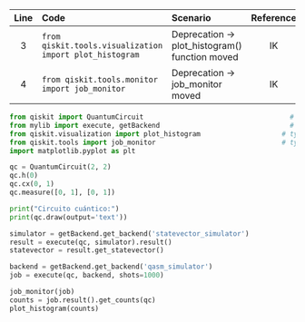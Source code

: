 | Line | Code | Scenario | Reference | Artifact | Refactoring |
| :--: | :--- | :------- | :-------: | :------- | :---------- |
| 3 | `from qiskit.tools.visualization import plot_histogram` | Deprecation -> plot_histogram() function moved | IK | qiskit.tools.visualization | `from qiskit.visualization import plot_histogram` |
| 4 | `from qiskit.tools.monitor import job_monitor` | Deprecation -> job_monitor moved | IK | qiskit.tools.monitor | `from qiskit.tools import job_monitor` |

```python
from qiskit import QuantumCircuit                                    # type: ignore
from mylib import execute, getBackend                                # type: ignore
from qiskit.visualization import plot_histogram                    # type: ignore
from qiskit.tools import job_monitor                               # type: ignore
import matplotlib.pyplot as plt

qc = QuantumCircuit(2, 2)
qc.h(0)
qc.cx(0, 1)
qc.measure([0, 1], [0, 1])

print("Circuito cuántico:")
print(qc.draw(output='text'))

simulator = getBackend.get_backend('statevector_simulator')
result = execute(qc, simulator).result()
statevector = result.get_statevector()

backend = getBackend.get_backend('qasm_simulator')
job = execute(qc, backend, shots=1000)

job_monitor(job)
counts = job.result().get_counts(qc)
plot_histogram(counts)
```
